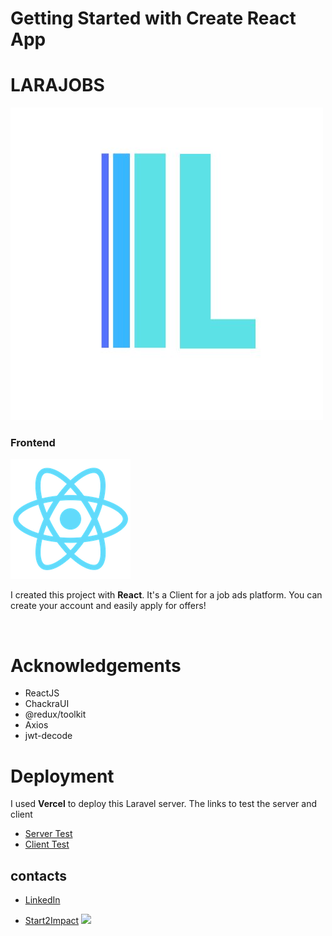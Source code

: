 # Getting Started with Create React App
# LARAJOBS 
![Larajobs](https://github.com/alessflame/larajobs/blob/master/public/larajobs-logo.jpg)


### Frontend 
![React](https://github.com/alessflame/larajobs-react/blob/master/public/logo192.png)



I created this project with <b>React</b>.
It's a Client for a job ads platform.
You can create your account and easily apply for offers!

<br>


# Acknowledgements

- ReactJS
- ChackraUI
- @redux/toolkit
- Axios
- jwt-decode

# Deployment

I used <b>Vercel</b> to deploy this Laravel server.
The links to test the server and client

- [Server Test](https://larajobs-alessflame.vercel.app/)
- [Client Test](https://larajobs-react-alessflame.vercel.app/)



## contacts
- [LinkedIn](https://www.linkedin.com/in/francesco-aless) 

- [Start2Impact](https://talent.start2impact.it/profile/francesco-alessi) <img src="https://media.licdn.com/dms/image/C4D0BAQFIIFmsY2N8AA/company-logo_200_200/0/1662538340359?e=2147483647&v=beta&t=3HMmOzu_SPtPOlA2pvS1CGfOJbP-xeBSnc59tgIWhN0" style="width:30px;"/>
